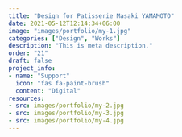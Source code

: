 ```yaml
---
title: "Design for Patisserie Masaki YAMAMOTO"
date: 2021-05-12T12:14:34+06:00
image: "images/portfolio/my-1.jpg"
categories: ["Design", "Works"]
description: "This is meta description."
order: "21"
draft: false
project_info:
- name: "Support"
  icon: "fas fa-paint-brush"
  content: "Digital"
resources:
- src: images/portfolio/my-2.jpg
- src: images/portfolio/my-3.jpg
- src: images/portfolio/my-4.jpg
---
```


